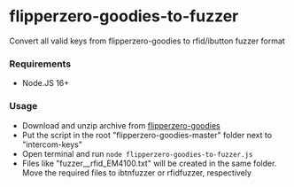 # flipperzero-goodies-to-fuzzer
Convert all valid keys from flipperzero-goodies to rfid/ibutton fuzzer format

### Requirements
* Node.JS 16+

### Usage
* Download and unzip archive from [flipperzero-goodies](https://github.com/wetox-team/flipperzero-goodies)
* Put the script in the root "flipperzero-goodies-master" folder next to "intercom-keys"
* Open terminal and run `node flipperzero-goodies-to-fuzzer.js`
* Files like "fuzzer__rfid_EM4100.txt" will be created in the same folder. Move the required files to ibtnfuzzer or rfidfuzzer, respectively

